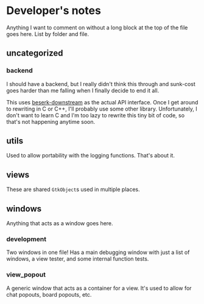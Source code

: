 # Developer's notes
Anything I want to comment on without a long block at the top of the file goes here. List by folder and file.

## uncategorized

### backend
I should have a backend, but I really didn't think this through and sunk-cost goes harder than me falling when I finally decide to end it all.

This uses [beserk-downstream](https://github.com/dignissimus/berserk-downstream) as the actual API interface. Once I get around to rewriting
in C or C++, I'll probably use some other library. Unfortunately, I don't want to learn C and I'm too lazy to rewrite this tiny bit of code,
so that's not happening anytime soon.

## utils
Used to allow portability with the logging functions. That's about it.

## views
These are shared `GtkObject`s used in multiple places.

## windows
Anything that acts as a window goes here.

### development
Two windows in one file! Has a main debugging window with just a list of windows, a view tester, and some internal function tests.

### view_popout
A generic window that acts as a container for a view. It's used to allow for chat popouts, board popouts, etc.